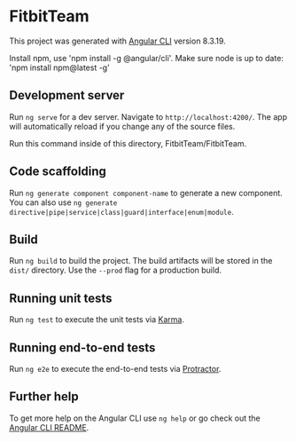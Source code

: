 # FitbitTeam

This project was generated with [Angular CLI](https://github.com/angular/angular-cli) version 8.3.19.

Install npm, use 'npm install -g @angular/cli'. 
Make sure node is up to date: 'npm install npm@latest -g'

## Development server

Run `ng serve` for a dev server. Navigate to `http://localhost:4200/`. The app will automatically reload if you change any of the source files.

Run this command inside of this directory, FitbitTeam/FitbitTeam. 
## Code scaffolding

Run `ng generate component component-name` to generate a new component. You can also use `ng generate directive|pipe|service|class|guard|interface|enum|module`.

## Build

Run `ng build` to build the project. The build artifacts will be stored in the `dist/` directory. Use the `--prod` flag for a production build.

## Running unit tests

Run `ng test` to execute the unit tests via [Karma](https://karma-runner.github.io).

## Running end-to-end tests

Run `ng e2e` to execute the end-to-end tests via [Protractor](http://www.protractortest.org/).

## Further help

To get more help on the Angular CLI use `ng help` or go check out the [Angular CLI README](https://github.com/angular/angular-cli/blob/master/README.md).
